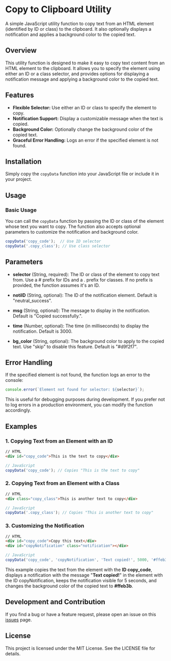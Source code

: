 # Copy to Clipboard Utility

A simple JavaScript utility function to copy text from an HTML element (identified by ID or class) to the clipboard. It also optionally displays a notification and applies a background color to the copied text.

## Overview

This utility function is designed to make it easy to copy text content from an HTML element to the clipboard. It allows you to specify the element using either an ID or a class selector, and provides options for displaying a notification message and applying a background color to the copied text.

## Features

- **Flexible Selector:** Use either an ID or class to specify the element to copy.
- **Notification Support:** Display a customizable message when the text is copied.
- **Background Color:** Optionally change the background color of the copied text.
- **Graceful Error Handling:** Logs an error if the specified element is not found.

## Installation

Simply copy the `copyData` function into your JavaScript file or include it in your project.

## Usage

### Basic Usage

You can call the `copyData` function by passing the ID or class of the element whose text you want to copy. The function also accepts optional parameters to customize the notification and background color.

```javascript
copyData('copy_code');  // Use ID selector
copyData('.copy_class'); // Use class selector
```

## Parameters
- **selector** (String, required):
The ID or class of the element to copy text from. Use a # prefix for IDs and a . prefix for classes. If no prefix is provided, the function assumes it's an ID.

- **notiID** (String, optional):
The ID of the notification element. Default is "neutral_success".

- **msg** (String, optional):
The message to display in the notification. Default is "Copied successfully.".

- **time** (Number, optional):
The time (in milliseconds) to display the notification. Default is 3000.

- **bg_color** (String, optional):
The background color to apply to the copied text. Use "skip" to disable this feature. Default is "#d9f2f7".

## Error Handling
If the specified element is not found, the function logs an error to the console:
```javascript
console.error(`Element not found for selector: ${selector}`);
```
This is useful for debugging purposes during development. If you prefer not to log errors in a production environment, you can modify the function accordingly.
## Examples
### 1. Copying Text from an Element with an ID 
```html
// HTML
<div id="copy_code">This is the text to copy</div>
```
```javascript
// JavaScript
copyData('copy_code'); // Copies "This is the text to copy"
```
### 2. Copying Text from an Element with a Class
```html
// HTML
<div class="copy_class">This is another text to copy</div>
```
```javascript
// JavaScript
copyData('.copy_class'); // Copies "This is another text to copy"
```
### 3. Customizing the Notification
```html
// HTML
<div id="copy_code">Copy this text</div>
<div id="copyNotification" class="notification"></div>
```
```javascript
// JavaScript
copyData('copy_code', 'copyNotification', 'Text copied!', 5000, '#ffeb3b');
```
This example copies the text from the element with the **ID copy_code**, displays a notification with the message "**Text copied!**" in the element with the ID copyNotification, keeps the notification visible for 5 seconds, and changes the background color of the copied text to **#ffeb3b**.
## Development and Contribution
If you find a bug or have a feature request, please open an issue on this [issues](https://github.com/Kifle-Tesfay/copy-to-clipboard-js/issues) page.

## License
This project is licensed under the MIT License. See the LICENSE file for details.
